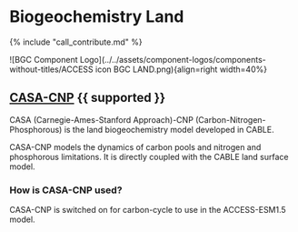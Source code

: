 
# Biogeochemistry Land

{% include "call_contribute.md" %}

![BGC Component Logo](../../assets/component-logos/components-without-titles/ACCESS icon BGC LAND.png){align=right width=40%}

## <div class="center-icons"> [CASA-CNP][casa-web] {{ supported }} </div>

CASA (Carnegie-Ames-Stanford Approach)-CNP (Carbon-Nitrogen-Phosphorous) is the land biogeochemistry model developed in CABLE.

CASA-CNP models the dynamics of carbon pools and nitrogen and phosphorous limitations. It is directly coupled with the CABLE land surface model.

### How is CASA-CNP used?

CASA-CNP is switched on for carbon-cycle to use in the ACCESS-ESM1.5 model.

[casa-web]: https://carbonwaterobservatory.csiro.au/casa.html